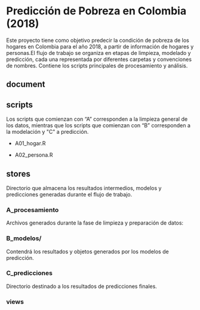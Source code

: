# Predicción de Pobreza en Colombia (2018)

Este proyecto tiene como objetivo predecir la condición de pobreza de los hogares en Colombia para el año 2018, a partir de información de hogares y personas.El flujo de trabajo se organiza en etapas de limpieza, modelado y predicción, cada una representada por diferentes carpetas y convenciones de nombres.
Contiene los scripts principales de procesamiento y análisis.


<!---------------------------------------------------------------------->
<!---------------------------------------------------------------------->
<!---------------------------------------------------------------------->
## document


<!---------------------------------------------------------------------->
<!---------------------------------------------------------------------->
<!---------------------------------------------------------------------->
## scripts
Los scripts que comienzan con “A” corresponden a la limpieza general de los datos, mientras que los scripts que comienzan con “B” corresponden a la modelación y "C" a predicción. 

* A01_hogar.R

* A02_persona.R

<!---------------------------------------------------------------------->
<!---------------------------------------------------------------------->
<!---------------------------------------------------------------------->
## stores
Directorio que almacena los resultados intermedios, modelos y predicciones generadas durante el flujo de trabajo.

<!--------------------------->
### A_procesamiento

Archivos generados durante la fase de limpieza y preparación de datos:

<!--------------------------->
### B_modelos/

Contendrá los resultados y objetos generados por los modelos de predicción.

<!--------------------------->
### C_predicciones

Directorio destinado a los resultados de predicciones finales.

<!---------------------------------------------------------------------->
<!---------------------------------------------------------------------->
<!---------------------------------------------------------------------->
### views